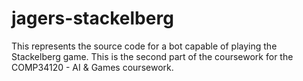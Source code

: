 # jagers-stackelberg
This represents the source code for a bot capable of playing the Stackelberg game. This is the second part of the coursework for the COMP34120 - AI &amp; Games coursework.
